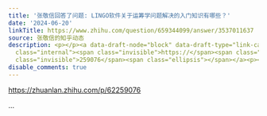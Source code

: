 ```yaml
---
title: '张敬信回答了问题: LINGO软件关于运筹学问题解决的入门知识有哪些？'
date: '2024-06-20'
linkTitle: https://www.zhihu.com/question/659344099/answer/3537011637
source: 张敬信的知乎动态
description: <p></p><a data-draft-node="block" data-draft-type="link-card" href="https://zhuanlan.zhihu.com/p/62259076"
  class="internal"><span class="invisible">https://</span><span class="visible">zhuanlan.zhihu.com/p/62</span><span
  class="invisible">259076</span><span class="ellipsis"></span></a><p></p> ...
disable_comments: true
---
```

<p></p><a data-draft-node="block" data-draft-type="link-card" href="https://zhuanlan.zhihu.com/p/62259076" class="internal"><span class="invisible">https://</span><span class="visible">zhuanlan.zhihu.com/p/62</span><span class="invisible">259076</span><span class="ellipsis"></span></a><p></p> ...